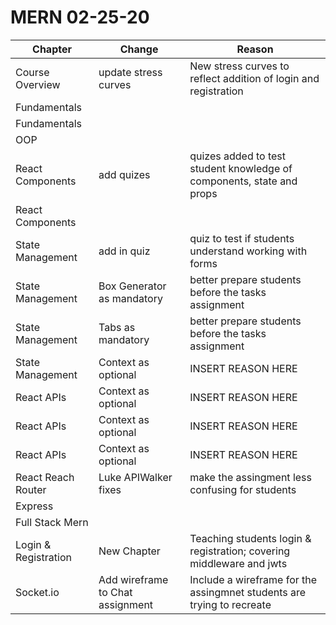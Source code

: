 # MERN 02-25-20

| Chapter              | Change                     | Reason                                                                |
|----------------------|----------------------------|-----------------------------------------------------------------------|
| Course Overview      | update stress curves       | New stress curves to reflect addition of login and registration       |
| Fundamentals         |                            |                                                                       |
| Fundamentals         |                            |                                                                       |
| OOP                  |                            |                                                                       |
| React Components     | add quizes                 | quizes added to test student knowledge of components, state and props |
| React Components     | | |
| State Management     | add in quiz                | quiz to test if students understand working with forms                |
| State Management     | Box Generator as mandatory | better prepare students before the tasks assignment                   |
| State Management     | Tabs as mandatory          | better prepare students before the tasks assignment                   |
| State Management     | Context as optional        | INSERT REASON HERE                                                    |
| React APIs           | Context as optional        | INSERT REASON HERE                                                    |
| React APIs           | Context as optional        | INSERT REASON HERE                                                    |
| React APIs           | Context as optional        | INSERT REASON HERE                                                    |
| React Reach Router   | Luke APIWalker fixes       | make the assingment less confusing for students                       |
| Express              | | |
| Full Stack Mern      | | |
| Login & Registration | New Chapter                | Teaching students login & registration; covering middleware and jwts  |
| Socket.io            | Add wireframe to Chat assignment | Include a wireframe for the assingmnet students are trying to recreate |
